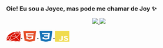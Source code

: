 ### Oie! Eu sou a Joyce, mas pode me chamar de Joy ✨

<div align="center">
  <a href="https://github.com/joyce-caroline">
  <img img  align =" center " src="https://github-readme-stats.vercel.app/api?username=joyce-caroline&show_icons=true&theme=radical&include_all_commits=true&count_private=true"/>
  <img img width="490px" height:"200px" align =" center " src="https://github-readme-stats.vercel.app/api/top-langs/?username=joyce-caroline&layout=compact&langs_count=7&theme=radical"/>
</div>
  <div style="display: inline_block"><br>
  <img align="center" alt="Ruby" height="30" width="40" src="https://raw.githubusercontent.com/devicons/devicon/master/icons/ruby/ruby-plain.svg">
  <img align="center" alt="html" height="30" width="40" src="https://raw.githubusercontent.com/devicons/devicon/master/icons/html5/html5-plain.svg">
  <img align="center" alt="css" height="30" width="40" src="https://raw.githubusercontent.com/devicons/devicon/master/icons/css3/css3-plain.svg">
  <img align="center" alt="Js" height="30" width="40" src="https://raw.githubusercontent.com/devicons/devicon/master/icons/javascript/javascript-plain.svg">
</div>
  
  
  
  
